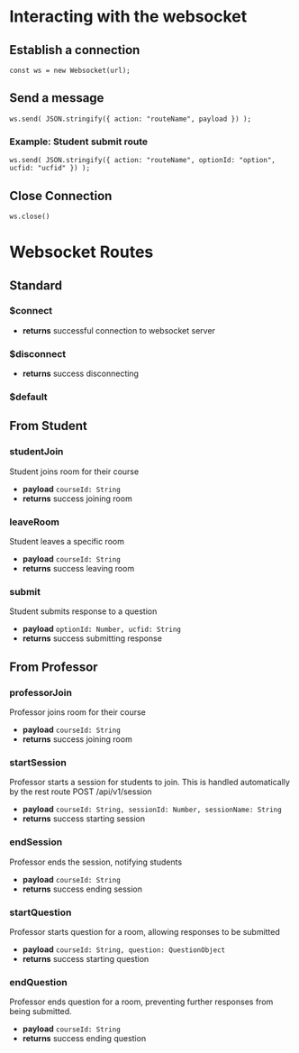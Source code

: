 # Interacting with the websocket

## Establish a connection

`const ws = new Websocket(url);`

## Send a message

`ws.send( JSON.stringify({ action: "routeName", payload }) );`

### Example: Student submit route

`ws.send( JSON.stringify({ action: "routeName", optionId: "option", ucfid: "ucfid" }) );`

## Close Connection

`ws.close()`

# Websocket Routes

## Standard

### $connect

- **returns** successful connection to websocket server

### $disconnect

- **returns** success disconnecting

### $default

## From Student

### studentJoin

Student joins room for their course

- **payload** `courseId: String`
- **returns** success joining room

### leaveRoom

Student leaves a specific room

- **payload** `courseId: String`
- **returns** success leaving room

### submit

Student submits response to a question

- **payload** `optionId: Number, ucfid: String`
- **returns** success submitting response

## From Professor

### professorJoin

Professor joins room for their course

- **payload** `courseId: String`
- **returns** success joining room

### startSession

Professor starts a session for students to join. This is handled
automatically by the rest route POST /api/v1/session

- **payload** `courseId: String, sessionId: Number, sessionName: String`
- **returns** success starting session

### endSession

Professor ends the session, notifying students

- **payload** `courseId: String`
- **returns** success ending session

### startQuestion

Professor starts question for a room, allowing responses to be submitted

- **payload** `courseId: String, question: QuestionObject`
- **returns** success starting question

### endQuestion

Professor ends question for a room, preventing further
responses from being submitted.

- **payload** `courseId: String`
- **returns** success ending question
